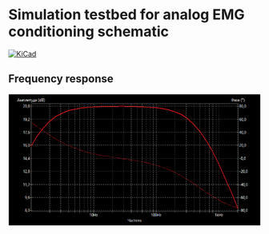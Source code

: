 # Simulation testbed for analog EMG conditioning schematic

[![KiCad](https://img.shields.io/badge/KiCad-8.0.5-blue.svg)](https://www.kicad.org/)

## Frequency response
![KiCad](figures/freqs.png)
